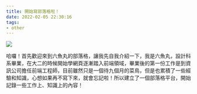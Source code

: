 ```yaml
---
title: 開始寫部落格啦！
date: 2022-02-05 22:30:16
tags:
- other
---
```


![](cover.jpg)

哈囉！首先歡迎來到六魚丸的部落格，讓我先自我介紹一下，我是六魚丸，設計科系畢業，在大二的時候開始學網頁逐漸踏入前端領域，畢業後的第一份工作是到資訊公司擔任前端工程師，目前雖然只是一個待九個月的菜鳥，但是也累積了一些經驗和知識，心想如果再不寫下來，就會忘記啦！所以建立了一個部落格平台，開始記錄一些工作上、知識上的內容！